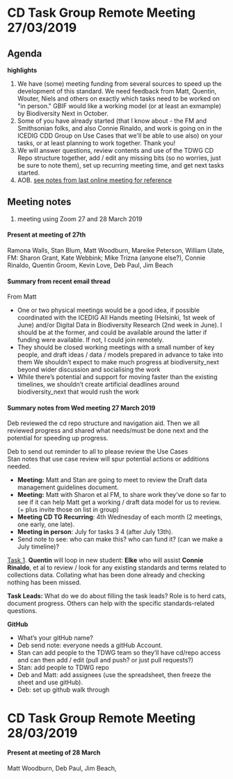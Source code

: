 # CD Task Group Remote Meeting 27/03/2019

## Agenda
**highlights**  
1. We have (some) meeting funding from several sources to speed up the development of this standard. 
We need feedback from Matt, Quentin, Wouter, Niels and others on exactly which tasks need to be worked on "in person." GBIF would like a working model (or at least an exmample) by Biodiversity Next in October.  
2. Some of you have already started (that I know about - the FM and Smithsonian folks, and also Connie Rinaldo, and work is going on in the ICEDIG CDD Group on Use Cases that we'll be able to use also) on your tasks, or at least planning to work together. Thank you!  
3. We will answer questions, review contents and use of the TDWG CD Repo structure together, 
add / edit any missing bits (so no worries, just be sure to note them), set up recurring meeting time, and get next tasks started.  
4. AOB. [see notes from last online meeting for reference](2018-11-14_tg_remote.md)

## Meeting notes
1. meeting using Zoom 27 and 28 March 2019
#### Present at meeting of 27th
Ramona Walls, Stan Blum, Matt Woodburn, Mareike Peterson, William Ulate, FM: Sharon Grant, Kate Webbink; Mike Trizna (anyone else?), Connie Rinaldo, Quentin Groom, Kevin Love, Deb Paul, Jim Beach

#### Summary from recent email thread
From Matt  
- One or two physical meetings would be a good idea, if possible coordinated with the ICEDIG All Hands meeting (Helsinki, 1st week of June) and/or Digital Data in Biodiversity Research (2nd week in June). I should be at the former, and could be available around the latter if funding were available. If not, I could join remotely.  
- They should be closed working meetings with a small number of key people, and draft ideas / data / models prepared in advance to take into them
We shouldn’t expect to make much progress at biodiversity_next beyond wider discussion and socialising the work   
- While there’s potential and support for moving faster than the existing timelines, we shouldn’t create artificial deadlines around biodiversity_next that would rush the work


#### Summary notes from Wed meeting 27 March 2019

Deb reviewed the cd repo structure and navigation aid. Then we all reviewed progress and shared what needs/must be done next and the potential for speeding up progress.
 
Deb to send out reminder to all to please review the Use Cases  
Stan notes that use case review will spur potential actions or additions needed.

- **Meeting:** Matt and Stan are going to meet to review the Draft data management guidelines document.  
- **Meeting:** Matt with Sharon et al FM, to share work they’ve done so far to see if it can help Matt get a working / draft data model for us to review. (+ plus invite those on list in group)  
- **Meeting CD TG Recurring**: 4th Wednesday of each month (2 meetings, one early, one late).  
- **Meeting in person**: July for tasks 3 4 (after July 13th).
- Send note to see: who can make this? who can fund it? (can we make a July timeline)?

[Task 1](https://github.com/tdwg/cd/projects/1). **Quentin** will loop in new student: **Elke** who will assist **Connie Rinaldo**, et al to review / look for any existing standards and terms related to collections data. Collating what has been done already and checking nothing has been missed.  

**Task Leads:** What do we do about filling the task leads? 
Role is to herd cats, document progress. Others can help with the specific standards-related questions.

**GitHub**  
- What’s your gitHub name?   
- Deb send note: everyone needs a gitHub Account.  
- Stan can add people to the TDWG team so they’ll have cd/repo access and can then add / edit (pull and push? or just pull requests?)  
- Stan: add people to TDWG repo  
- Deb and Matt: add assignees (use the spreadsheet, then freeze the sheet and use gitHub).  
- Deb: set up github walk through

# CD Task Group Remote Meeting 28/03/2019

#### Present at meeting of 28 March
Matt Woodburn, Deb Paul, Jim Beach, 
